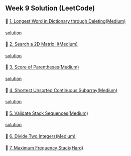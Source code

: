 ## Week 9 Solution (LeetCode)

####
👀 [1. Longest Word in Dictionary through Deleting(Medium)](https://leetcode.com/explore/challenge/card/february-leetcoding-challenge-2021/587/week-4-february-22nd-february-28th/3649/)
####
[solution](https://github.com/BBBOMi/Algorithms-New/blob/master/week43/Leet524.java)

####
👀 [2. Search a 2D Matrix II(Medium)](https://leetcode.com/explore/challenge/card/february-leetcoding-challenge-2021/587/week-4-february-22nd-february-28th/3650/)
####
[solution](https://github.com/BBBOMi/Algorithms-New/blob/master/week43/Leet240.java)

####
👀 [3. Score of Parentheses(Medium)](https://leetcode.com/explore/challenge/card/february-leetcoding-challenge-2021/587/week-4-february-22nd-february-28th/3651/)
####
[solution](https://github.com/BBBOMi/Algorithms-New/blob/master/week43/Leet856.java)

####
👀 [4. Shortest Unsorted Continuous Subarray(Medium)](https://leetcode.com/explore/challenge/card/february-leetcoding-challenge-2021/587/week-4-february-22nd-february-28th/3652/)
####
[solution](https://github.com/BBBOMi/Algorithms-New/blob/master/week43/Leet581.java)

####
👀 [5. Validate Stack Sequences(Medium)](https://leetcode.com/explore/challenge/card/february-leetcoding-challenge-2021/587/week-4-february-22nd-february-28th/3653/)
####
[solution](https://github.com/BBBOMi/Algorithms-New/blob/master/week43/Leet946.java)

####
👀 [6. Divide Two Integers(Medium)](https://leetcode.com/explore/challenge/card/february-leetcoding-challenge-2021/587/week-4-february-22nd-february-28th/3654/)

####
👀 [7. Maximum Frequency Stack(Hard)](https://leetcode.com/explore/challenge/card/february-leetcoding-challenge-2021/587/week-4-february-22nd-february-28th/3655/)